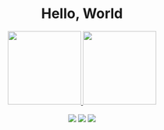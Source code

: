 <div>
  
  <h1 align="center">
    Hello, World    
  </h1>
    
</div>

<div align="center">
  <a href="https://github.com/guganeri">
    <img height="150em" src="https://github-readme-stats.vercel.app/api?username=guganeri&count_private=true&include_all_commits=true&show_icons=true&theme=dracula&hide_border=false&show_owner=true"/>
    <img height="150em" src="https://github-readme-stats.vercel.app/api/top-langs/?username=guganeri&theme=dracula&hide_border=false&&layout=compact"/>
  </a>
</div>

<div align="center" valign="top"><br>
    <a href="https://www.instagram.com/guganeri/" target="_blank"><img src="https://img.shields.io/badge/-Instagram-%23E4405F?style=for-the-badge&logo=instagram&logoColor=white" target="_blank"></a>
    <a href="https://www.linkedin.com/in/gustavo-neri-4bb0a713b/" target="_blank"><img src="https://img.shields.io/badge/-LinkedIn-%230077B5?style=for-the-badge&logo=linkedin&logoColor=white" target="_blank"></a> 
    <a href="mailto:guganeriss@gmail.com"><img src="https://img.shields.io/badge/-Gmail-%23333?style=for-the-badge&logo=gmail&logoColor=white" target="_blank"></a>
</div><br>
